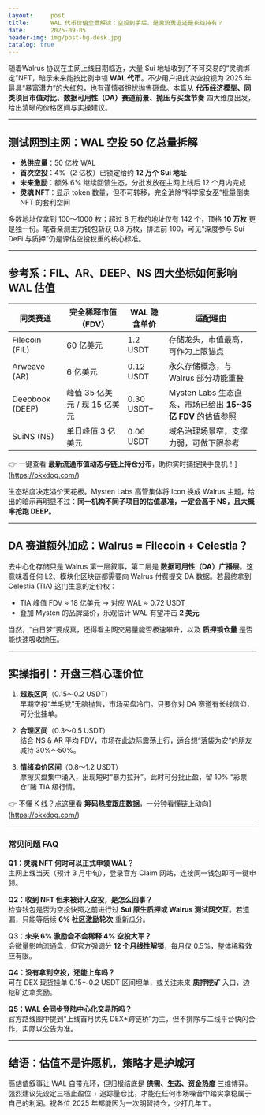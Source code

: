 ```yaml
---
layout:     post
title:      WAL 代币价值全景解读：空投到手后，是激流勇退还是长线持有？
date:       2025-09-05
header-img: img/post-bg-desk.jpg
catalog: true
---
```


随着Walrus 协议在主网上线日期临近，大量 Sui 地址收到了不可交易的“灵魂绑定”NFT，暗示未来能按比例申领 **WAL 代币**。不少用户把此次空投视为 2025 年最具“暴富潜力”的大红包，也有谨慎者担忧抛售砸盘。本篇从 **代币经济模型、同类项目市值对比、数据可用性（DA）赛道前景、抛压与买盘节奏** 四大维度出发，给出清晰的价格区间与实操建议。

---

## 测试网到主网：WAL 空投 50 亿总量拆解

*   **总供应量**：50 亿枚 WAL  
*   **首次空投**：4%（2 亿枚）已锁定给约 **12 万个 Sui 地址**  
*   **未来激励**：额外 6% 继续回馈生态，分批发放在主网上线后 12 个月内完成  
*   **灵魂 NFT**：显示 token 数量，但不可转移，完全消除“科学家女巫”批量倒卖 NFT 的套利空间  

多数地址仅拿到 100～1000 枚；超过 8 万枚的地址仅有 142 个，顶格 **10 万枚** 更是独一份。笔者亲测主力钱包斩获 9.8 万枚，排进前 100，可见“深度参与 Sui DeFi 与质押”仍是评估空投权重的核心标准。

---

## 参考系：FIL、AR、DEEP、NS 四大坐标如何影响 WAL 估值

| 同类赛道 | 完全稀释市值（FDV） | WAL 隐含单价 | 适配理由 |
|---|---|---|---|
| Filecoin (FIL) | 60 亿美元 | 1.2 USDT | 存储龙头，市值最高，可作为上限锚点 |
| Arweave (AR) | 6 亿美元 | 0.12 USDT | 永久存储概念，与 Walrus 部分功能重叠 |
| Deepbook (DEEP) | 峰值 35 亿美元 / 现 15 亿美元 | 0.30 USDT+ | Mysten Labs 生态直系，市场已给出 **15~35 亿 FDV** 的估值参照 |
| SuiNS (NS) | 单日峰值 3 亿美元 | 0.06 USDT | 域名治理场景窄，支撑力弱，可做下限参考 |

👉 一键查看 **最新流通市值动态与链上持仓分布**，助你实时捕捉换手良机！](https://okxdog.com/)

生态粘度决定溢价天花板。Mysten Labs 高管集体将 Icon 换成 Walrus 主题，给出的暗示再明显不过：**同一机构不同子项目的估值基准，一定会高于 NS，且大概率抢跑 DEEP。**

---

## DA 赛道额外加成：Walrus = Filecoin + Celestia？

去中心化存储只是 Walrus 第一层叙事，第二层是 **数据可用性（DA）广播层**。这意味着任何 L2、模块化区块链都需要向 Walrus 付费提交 DA 数据。若最终拿到 Celestia (TIA) 这门生意的定价权：

*   TIA 峰值 FDV ≈ 18 亿美元 → 对应 WAL ≈ 0.72 USDT  
*   叠加 Mysten 的品牌溢价，乐观估计 WAL 有望冲击 **2 美元**  

当然，“白日梦”要成真，还得看主网交易量能否极速攀升，以及 **质押锁仓量** 是否能快速吸收抛压。

---

## 实操指引：开盘三档心理价位

1. **超跌区间**（0.15～0.2 USDT）  
   早期空投“羊毛党”无脑抛售，市场买盘冷门。只要你对 DA 赛道有长线信仰，可分批挂单。

2. **合理区间**（0.3～0.5 USDT）  
   结合 NS & AR 平均 FDV，市场在此边际震荡上行，适合想“落袋为安”的朋友减持 30%～50%。

3. **情绪溢价区间**（0.8～1.2 USDT）  
   摩擦买盘集中涌入，出现短时“暴力拉升”。此时可分批止盈，留 10% “彩票仓”赌 TIA 级行情。

👉 不懂 K 线？点这里看 **筹码热度跟庄数据**，一分钟看懂链上动向](https://okxdog.com/)

---

### 常见问题 FAQ

**Q1：灵魂 NFT 何时可以正式申领 WAL？**  
主网上线当天（预计 3 月中旬），登录官方 Claim 网站，连接同一钱包即可一键申领。

**Q2：收到 NFT 但未被计入空投，是怎么回事？**  
检查钱包是否为空投快照之前进行过 **Sui 原生质押或 Walrus 测试网交互**。若遗漏，只能等后续 **6% 社区激励轮次** 重新瓜分。

**Q3：未来 6% 激励会不会稀释 4% 空投大军？**  
会微量影响流通盘，但官方强调分 **12 个月线性解锁**，每月仅 0.5%，整体稀释效应有限。

**Q4：没有拿到空投，还能上车吗？**  
可在 DEX 现货挂单 0.15～0.2 USDT 区间埋单，或关注未来 **质押挖矿** 入口，边挖矿边拿奖励。

**Q5：WAL 会同步登陆中心化交易所吗？**  
官方路线图中提到“上线首月优先 DEX+跨链桥”为主，但不排除与二线平台快闪合作，实际以公告为准。

---

## 结语：估值不是许愿机，策略才是护城河

高估值叙事让 WAL 自带光环，但归根结底是 **供需、生态、资金热度** 三维博弈。强烈建议先设定三档止盈位 + 追踪量仓比，才能在任何市场噪音中踏实拿稳属于自己的利润。祝各位 2025 年都能因为一次明智持仓，少打几年工。